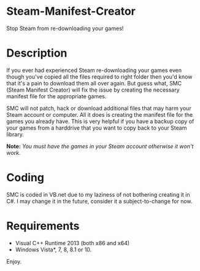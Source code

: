 # Steam-Manifest-Creator
Stop Steam from re-downloading your games!

# Description
If you ever had experienced Steam re-downloading your games even though you've copied all the files required to right folder then you'd know that it's
a pain to download them all over again. But guess what, SMC (Steam Manifest Creator) will fix the issue by creating the necessary manifest file for the appropriate games.

SMC will not patch, hack or download additional files that may harm your Steam account or computer. All it does is creating the manifest file for the games you already have.
This is very helpful if you have a backup copy of your games from a harddrive that you want to copy back to your Steam library.

<b>Note:</b> <i>You must have the games in your Steam account otherwise it won't work.</i>
# Coding
SMC is coded in VB.net due to my laziness of not bothering creating it in C#. I may change it in the future, consider it a subject-to-change for now.

# Requirements
* Visual C++ Runtime 2013 (both x86 and x64)
* Windows Vista*, 7, 8, 8.1 or 10.

Enjoy.
